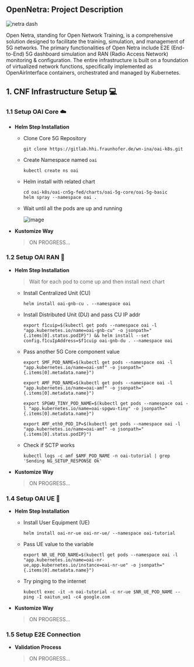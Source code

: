 ## OpenNetra: Project Description

![netra dash](https://hackmd.io/_uploads/Bk2avI4ST.jpg)


Open Netra, standing for Open Network Training, is a comprehensive solution designed to facilitate the training, simulation, and management of 5G networks. The primary functionalities of Open Netra include E2E (End-to-End) 5G dashboard simulation and RAN (Radio Access Network) monitoring & configuration. The entire infrastructure is built on a foundation of virtualized network functions, specifically implemented as OpenAirInterface containers, orchestrated and managed by Kubernetes.

## 1. CNF Infrastructure Setup 💻


### 1.1 Setup OAI Core ☁️

* **Helm Step Installation**
    * Clone Core 5G Repository 
    
        ```
        git clone https://gitlab.hhi.fraunhofer.de/wn-ina/oai-k8s.git
        ```
    * Create Namespace named `oai`
        ```
        kubectl create ns oai
        ```
    * Helm install with related chart
        ```
        cd oai-k8s/oai-cn5g-fed/charts/oai-5g-core/oai-5g-basic
        helm spray --namespace oai .
        ```
    * Wait until all the pods are up and running 

        ![image](https://hackmd.io/_uploads/rJKaT8EHT.png)

* **Kustomize Way**
    > ON PROGRESS...
    
### 1.2 Setup OAI RAN 🗼

* **Helm Step Installation**

    > Wait for each pod to come up and then install next chart

    * Install Centralized Unit (CU)
    
        ```
        helm install oai-gnb-cu . --namespace oai
        ```

    * Install Distributed Unit (DU) and pass CU IP addr
        ```
        export f1cuip=$(kubectl get pods --namespace oai -l "app.kubernetes.io/name=oai-gnb-cu" -o jsonpath="{.items[0].status.podIP}") && helm install --set config.f1cuIpAddress=$f1cuip oai-gnb-du . --namespace oai
        ```
        
    * Pass another 5G Core component value

        ```
        export SMF_POD_NAME=$(kubectl get pods --namespace oai -l "app.kubernetes.io/name=oai-smf" -o jsonpath="{.items[0].metadata.name}")
        ```

        ```
        export AMF_POD_NAME=$(kubectl get pods --namespace oai -l "app.kubernetes.io/name=oai-amf" -o jsonpath="{.items[0].metadata.name}")
        ```
          
        ```
        export SPGWU_TINY_POD_NAME=$(kubectl get pods --namespace oai -l "app.kubernetes.io/name=oai-spgwu-tiny" -o jsonpath="{.items[0].metadata.name}")
        ```
        
        ```
        export AMF_eth0_POD_IP=$(kubectl get pods --namespace oai -l "app.kubernetes.io/name=oai-amf" -o jsonpath="{.items[0].status.podIP}")
        ```
    * Check if SCTP works
        ```
        kubectl logs -c amf $AMF_POD_NAME -n oai-tutorial | grep 'Sending NG_SETUP_RESPONSE Ok'
        ```
* **Kustomize Way**
    > ON PROGRESS...
    

### 1.4 Setup OAI UE 🤳

* **Helm Step Installation**

    * Install User Equipment (UE)
    
        ```
        helm install oai-nr-ue oai-nr-ue/ --namespace oai-tutorial
        ```
    * Pass UE value to the variable
        ```
        export NR_UE_POD_NAME=$(kubectl get pods --namespace oai -l "app.kubernetes.io/name=oai-nr-ue,app.kubernetes.io/instance=oai-nr-ue" -o jsonpath="{.items[0].metadata.name}")
        ```
    * Try pinging to the internet
        ```
        kubectl exec -it -n oai-tutorial -c nr-ue $NR_UE_POD_NAME -- ping -I oaitun_ue1 -c4 google.com
        ```
* **Kustomize Way**
    > ON PROGRESS...
    

### 1.5 Setup E2E Connection

* **Validation Process**

    > ON PROGRESS...
